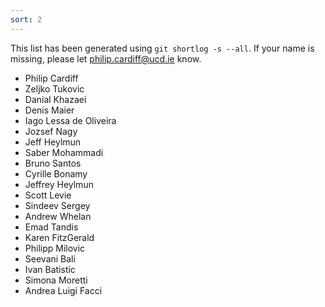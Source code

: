 ```yaml
---
sort: 2
---
```


This list has been generated using `git shortlog -s --all`.
If your name is missing, please let philip.cardiff@ucd.ie know.

* Philip Cardiff
* Zeljko Tukovic
* Danial Khazaei
* Denis Maier
* Iago Lessa de Oliveira
* Jozsef Nagy
* Jeff Heylmun
* Saber Mohammadi
* Bruno Santos
* Cyrille Bonamy
* Jeffrey Heylmun
* Scott Levie
* Sindeev Sergey
* Andrew Whelan
* Emad Tandis
* Karen FitzGerald
* Philipp Milovic
* Seevani Bali
* Ivan Batistic
* Simona Moretti
* Andrea Luigi Facci